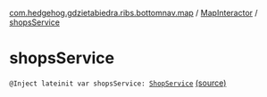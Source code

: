 [com.hedgehog.gdzietabiedra.ribs.bottomnav.map](../index.md) / [MapInteractor](index.md) / [shopsService](./shops-service.md)

# shopsService

`@Inject lateinit var shopsService: `[`ShopService`](../../com.hedgehog.gdzietabiedra.appservice/-shop-service/index.md) [(source)](https://github.com/asvid/GdzieTaBiedra/tree/master/app/src/main/java/com/hedgehog/gdzietabiedra/ribs/bottomnav/map/MapInteractor.kt#L40)